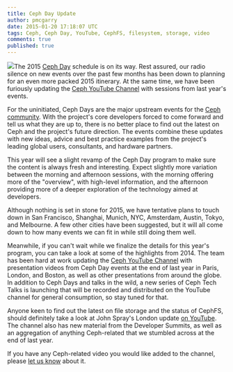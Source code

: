 ```yaml
---
title: Ceph Day Update
author: pmcgarry
date: 2015-01-20 17:18:07 UTC
tags: Ceph, Ceph Day, YouTube, CephFS, filesystem, storage, video
comments: true
published: true
---
```


![](blog/ceph-logo.png)The 2015 [Ceph Day](http://ceph.com/cephdays/) schedule is on its way. Rest assured, our radio silence on new events over the past few months has been down to planning for an even more packed 2015 itinerary. At the same time, we have been furiously updating the [Ceph YouTube Channel](https://www.youtube.com/channel/UCno-Fry25FJ7B4RycCxOtfw) with sessions from last year's events.

For the uninitiated, Ceph Days are the major upstream events for the [Ceph community](http://ceph.com/). With the project's core developers forced to come forward and tell us what they are up to, there is no better place to find out the latest on Ceph and the project's future direction. The events combine these updates with new ideas, advice and best practice examples from the project's leading global users, consultants, and hardware partners.

This year will see a slight revamp of the Ceph Day program to make sure the content is always fresh and interesting. Expect slightly more variation between the morning and afternoon sessions, with the morning offering more of the "overview", with high-level information, and the
afternoon providing more of a deeper exploration of the technology aimed at developers.

Although nothing is set in stone for 2015, we have tentative plans to touch down in San Francisco, Shanghai, Munich, NYC, Amsterdam, Austin, Tokyo, and Melbourne. A few other cities have been suggested, but it will all come down to how many events we can fit in while still doing them well.

Meanwhile, if you can't wait while we finalize the details for this year's program, you can take a look at some of the highlights from 2014. The team has been hard at work updating the [Ceph YouTube Channel](https://www.youtube.com/channel/UCno-Fry25FJ7B4RycCxOtfw) with
presentation videos from Ceph Day events at the end of last year in Paris, London, and Boston, as well as other presentations from around the globe. In addition to Ceph Days and talks in the wild, a new series of Ceph Tech Talks is launching that will be recorded and distributed on the YouTube channel for general consumption, so stay tuned for that.

Anyone keen to find out the latest on file storage and the status of CephFS, should definitely take a look at John Spray's London update [on YouTube](https://www.youtube.com/watch?v=_JK1eFenY6I). The channel also has new material from the Developer Summits, as well as an aggregation of anything Ceph-related that we stumbled across at the end of last year.

If you have any Ceph-related video you would like added to the channel, please <a href="mailto:community@inktank.com">let us know</a> about it.